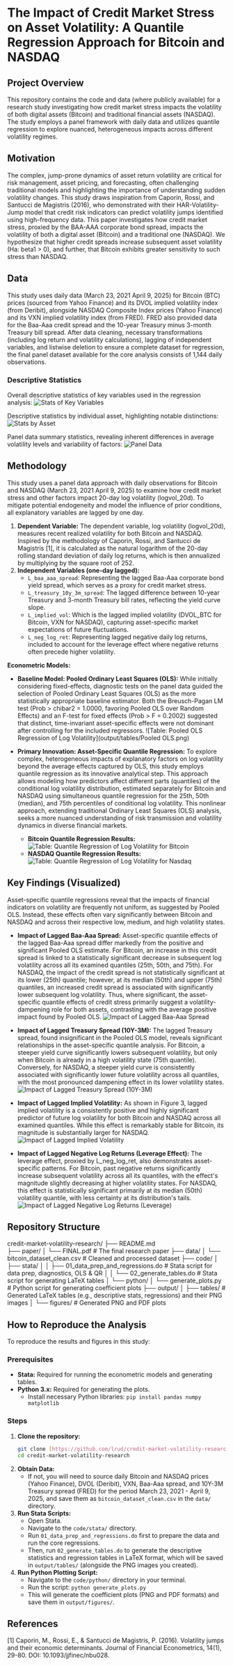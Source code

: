 # The Impact of Credit Market Stress on Asset Volatility: A Quantile Regression Approach for Bitcoin and NASDAQ

## Project Overview

This repository contains the code and data (where publicly available) for a research study investigating how credit market stress impacts the volatility of both digital assets (Bitcoin) and traditional financial assets (NASDAQ). The study employs a panel framework with daily data and utilizes quantile regression to explore nuanced, heterogeneous impacts across different volatility regimes.

## Motivation

The complex, jump-prone dynamics of asset return volatility are critical for risk management, asset pricing, and forecasting, often challenging traditional models and highlighting the importance of understanding sudden volatility changes. This study draws inspiration from Caporin, Rossi, and Santucci de Magistris (2016), who demonstrated with their HAR-Volatility-Jump model that credit risk indicators can predict volatility jumps identified using high-frequency data. This paper investigates how credit market stress, proxied by the BAA-AAA corporate bond spread, impacts the volatility of both a digital asset (Bitcoin) and a traditional one (NASDAQ). We hypothesize that higher credit spreads increase subsequent asset volatility (Ha: beta1 > 0), and further, that Bitcoin exhibits greater sensitivity to such stress than NASDAQ.

## Data

This study uses daily data (March 23, 2021 April 9, 2025) for Bitcoin (BTC) prices (sourced from Yahoo Finance) and its DVOL implied volatility index (from Deribit), alongside NASDAQ Composite Index prices (Yahoo Finance) and its VXN implied volatility index (from FRED). FRED also provided data for the Baa-Aaa credit spread and the 10-year Treasury minus 3-month Treasury bill spread. After data cleaning, necessary transformations (including log return and volatility calculations), lagging of independent variables, and listwise deletion to ensure a complete dataset for regression, the final panel dataset available for the core analysis consists of 1,144 daily observations.

### Descriptive Statistics

Overall descriptive statistics of key variables used in the regression analysis:
![Stats of Key Variables](output/tables/Stats_of_Key_Variables.png)

Descriptive statistics by individual asset, highlighting notable distinctions:
![Stats by Asset](output/tables/Stats_by_Asset.png)

Panel data summary statistics, revealing inherent differences in average volatility levels and variability of factors:
![Panel Data](output/tables/Panel_Data.png)

## Methodology

This study uses a panel data approach with daily observations for Bitcoin and NASDAQ (March 23, 2021 April 9, 2025) to examine how credit market stress and other factors impact 20-day log volatility (logvol_20d). To mitigate potential endogeneity and model the influence of prior conditions, all explanatory variables are lagged by one day.

1.  **Dependent Variable:** The dependent variable, log volatility (logvol_20d), measures recent realized volatility for both Bitcoin and NASDAQ. Inspired by the methodology of Caporin, Rossi, and Santucci de Magistris [1], it is calculated as the natural logarithm of the 20-day rolling standard deviation of daily log returns, which is then annualized by multiplying by the square root of 252.
2.  **Independent Variables (one-day lagged):**
    * `L_baa_aaa_spread`: Representing the lagged Baa-Aaa corporate bond yield spread, which serves as a proxy for credit market stress.
    * `L_treasury_10y_3m_spread`: The lagged difference between 10-year Treasury and 3-month Treasury bill rates, reflecting the yield curve slope.
    * `L_implied_vol`: Which is the lagged implied volatility (DVOL_BTC for Bitcoin, VXN for NASDAQ), capturing asset-specific market expectations of future fluctuations.
    * `L_neg_log_ret`: Representing lagged negative daily log returns, included to account for the leverage effect where negative returns often precede higher volatility.

**Econometric Models:**

* **Baseline Model: Pooled Ordinary Least Squares (OLS):** While initially considering fixed-effects, diagnostic tests on the panel data guided the selection of Pooled Ordinary Least Squares (OLS) as the more statistically appropriate baseline estimator. Both the Breusch-Pagan LM test (Prob > chibar2 = 1.0000, favoring Pooled OLS over Random Effects) and an F-test for fixed effects (Prob > F = 0.2002) suggested that distinct, time-invariant asset-specific effects were not dominant after controlling for the included regressors.
    ![Table: Pooled OLS Regression of Log Volatility](output/tables/Pooled OLS.png)

* **Primary Innovation: Asset-Specific Quantile Regression:** To explore complex, heterogeneous impacts of explanatory factors on log volatility beyond the average effects captured by OLS, this study employs quantile regression as its innovative analytical step. This approach allows modeling how predictors affect different parts (quantiles) of the conditional log volatility distribution, estimated separately for Bitcoin and NASDAQ using simultaneous quantile regression for the 25th, 50th (median), and 75th percentiles of conditional log volatility. This nonlinear approach, extending traditional Ordinary Least Squares (OLS) analysis, seeks a more nuanced understanding of risk transmission and volatility dynamics in diverse financial markets.
    * **Bitcoin Quantile Regression Results:**
        ![Table: Quantile Regression of Log Volatility for Bitcoin](output/tables/Quintile_Regression_Bitcoin.png)
    * **NASDAQ Quantile Regression Results:**
        ![Table: Quantile Regression of Log Volatility for Nasdaq](output/tables/Quintile_Regression_Nasdaq.png)

## Key Findings (Visualized)

Asset-specific quantile regressions reveal that the impacts of financial indicators on volatility are frequently not uniform, as suggested by Pooled OLS. Instead, these effects often vary significantly between Bitcoin and NASDAQ and across their respective low, medium, and high volatility states.

* **Impact of Lagged Baa-Aaa Spread:** Asset-specific quantile effects of the lagged Baa-Aaa spread differ markedly from the positive and significant Pooled OLS estimate. For Bitcoin, an increase in this credit spread is linked to a statistically significant decrease in subsequent log volatility across all its examined quantiles (25th, 50th, and 75th). For NASDAQ, the impact of the credit spread is not statistically significant at its lower (25th) quantile; however, at its median (50th) and upper (75th) quantiles, an increased credit spread is associated with significantly lower subsequent log volatility. Thus, where significant, the asset-specific quantile effects of credit stress primarily suggest a volatility-dampening role for both assets, contrasting with the average positive impact found by Pooled OLS.
    ![Impact of Lagged Baa-Aaa Spread](output/figures/py_plot_L_baa_aaa_spread.png)

* **Impact of Lagged Treasury Spread (10Y-3M):** The lagged Treasury spread, found insignificant in the Pooled OLS model, reveals significant relationships in the asset-specific quantile analysis. For Bitcoin, a steeper yield curve significantly lowers subsequent volatility, but only when Bitcoin is already in a high volatility state (75th quantile). Conversely, for NASDAQ, a steeper yield curve is consistently associated with significantly lower future volatility across all quantiles, with the most pronounced dampening effect in its lower volatility states.
    ![Impact of Lagged Treasury Spread (10Y-3M)](output/figures/py_plot_L_treasury_spread.png)

* **Impact of Lagged Implied Volatility:** As shown in Figure 3, lagged implied volatility is a consistently positive and highly significant predictor of future log volatility for both Bitcoin and NASDAQ across all examined quantiles. While this effect is remarkably stable for Bitcoin, its magnitude is substantially larger for NASDAQ.
    ![Impact of Lagged Implied Volatility](output/figures/py_plot_L_implied_vol.png)

* **Impact of Lagged Negative Log Returns (Leverage Effect):** The leverage effect, proxied by L_neg_log_ret, also demonstrates asset-specific patterns. For Bitcoin, past negative returns significantly increase subsequent volatility across all its quantiles, with the effect's magnitude slightly decreasing at higher volatility states. For NASDAQ, this effect is statistically significant primarily at its median (50th) volatility quantile, with less certainty at its distribution's tails.
    ![Impact of Lagged Negative Log Returns (Leverage)](output/figures/py_plot_L_neg_log_ret.png)

## Repository Structure
credit-market-volatility-research/
├── README.md               
├── paper/
│   └── FINAL.pdf       # The final research paper
├── data/
│   └── bitcoin_dataset_clean.csv # Cleaned and processed dataset 
├── code/
│   ├── stata/
│   │   ├── 01_data_prep_and_regressions.do # Stata script for data prep, diagnostics, OLS & QR
│   │   └── 02_generate_tables.do           # Stata script for generating LaTeX tables
│   └── python/
│       └── generate_plots.py             # Python script for generating coefficient plots
├── output/
│   ├── tables/             # Generated LaTeX tables (e.g., descriptive stats, regressions) and their PNG images
│   └── figures/            # Generated PNG and PDF plots
## How to Reproduce the Analysis

To reproduce the results and figures in this study:

### Prerequisites

* **Stata:** Required for running the econometric models and generating tables.
* **Python 3.x:** Required for generating the plots.
    * Install necessary Python libraries: `pip install pandas numpy matplotlib`

### Steps

1.  **Clone the repository:**
    ```bash
    git clone [https://github.com/lrud/credit-market-volatility-research.git](https://github.com/lrud/credit-market-volatility-research.git)
    cd credit-market-volatility-research
    ```
2.  **Obtain Data:**
    * If not, you will need to source daily Bitcoin and NASDAQ prices (Yahoo Finance), DVOL (Deribit), VXN, Baa-Aaa spread, and 10Y-3M Treasury spread (FRED) for the period March 23, 2021 - April 9, 2025, and save them as `bitcoin_dataset_clean.csv` in the `data/` directory.
3.  **Run Stata Scripts:**
    * Open Stata.
    * Navigate to the `code/stata/` directory.
    * Run `01_data_prep_and_regressions.do` first to prepare the data and run the core regressions.
    * Then, run `02_generate_tables.do` to generate the descriptive statistics and regression tables in LaTeX format, which will be saved in `output/tables/` (alongside the PNG images you created).
4.  **Run Python Plotting Script:**
    * Navigate to the `code/python/` directory in your terminal.
    * Run the script: `python generate_plots.py`
    * This will generate the coefficient plots (PNG and PDF formats) and save them in `output/figures/`.


## References

[1] Caporin, M., Rossi, E., & Santucci de Magistris, P. (2016). Volatility jumps and their economic determinants. Journal of Financial Econometrics, 14(1), 29-80. DOI: 10.1093/jjfinec/nbu028.